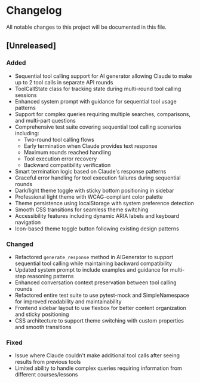 # Changelog
All notable changes to this project will be documented in this file.

## [Unreleased]
### Added
- Sequential tool calling support for AI generator allowing Claude to make up to 2 tool calls in separate API rounds
- ToolCallState class for tracking state during multi-round tool calling sessions
- Enhanced system prompt with guidance for sequential tool usage patterns
- Support for complex queries requiring multiple searches, comparisons, and multi-part questions
- Comprehensive test suite covering sequential tool calling scenarios including:
  - Two-round tool calling flows
  - Early termination when Claude provides text response
  - Maximum rounds reached handling
  - Tool execution error recovery
  - Backward compatibility verification
- Smart termination logic based on Claude's response patterns
- Graceful error handling for tool execution failures during sequential rounds
- Dark/light theme toggle with sticky bottom positioning in sidebar
- Professional light theme with WCAG-compliant color palette
- Theme persistence using localStorage with system preference detection
- Smooth CSS transitions for seamless theme switching
- Accessibility features including dynamic ARIA labels and keyboard navigation
- Icon-based theme toggle button following existing design patterns

### Changed
- Refactored `generate_response` method in AIGenerator to support sequential tool calling while maintaining backward compatibility
- Updated system prompt to include examples and guidance for multi-step reasoning patterns
- Enhanced conversation context preservation between tool calling rounds
- Refactored entire test suite to use pytest-mock and SimpleNamespace for improved readability and maintainability
- Frontend sidebar layout to use flexbox for better content organization and sticky positioning
- CSS architecture to support theme switching with custom properties and smooth transitions

### Fixed
- Issue where Claude couldn't make additional tool calls after seeing results from previous tools
- Limited ability to handle complex queries requiring information from different courses/lessons